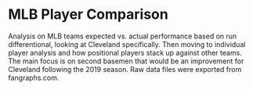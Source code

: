 # MLB Player Comparison
Analysis on MLB teams expected vs. actual performance based on run differentional, looking at Cleveland specifically.  Then moving to individual player analysis and how positional players stack up against other teams.  The main focus is on second basemen that would be an improvement for Cleveland following the 2019 season.  Raw data files were exported from fangraphs.com.
